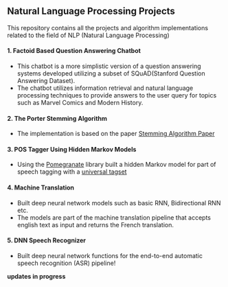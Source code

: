 ## Natural Language Processing Projects  
This repository contains all the projects and algorithm implementations related to the field of NLP (Natural Language Processing)

#### 1. Factoid Based Question Answering Chatbot
- This chatbot is a more simplistic version of a question answering systems developed utilizing a subset of SQuAD(Stanford Question Answering Dataset).
- The chatbot utilizes information retrieval and natural language processing techniques to provide answers to the user query for topics such as Marvel Comics and Modern History.

#### 2. The Porter Stemming Algorithm
- The implementation is based on the paper [Stemming Algorithm Paper](https://tartarus.org/martin/PorterStemmer/def.txt)

#### 3. POS Tagger Using Hidden Markov Models
- Using the [Pomegranate](https://github.com/jmschrei/pomegranate) library built a hidden Markov model for part of speech tagging with a [universal tagset](http://www.petrovi.de/data/universal.pdf)

#### 4. Machine Translation  
- Built deep neural network models such as basic RNN, Bidirectional RNN etc.  
- The models are part of the machine translation pipeline that accepts english text as input and returns the French translation.

#### 5. DNN Speech Recognizer
- Built deep neural network functions for the end-to-end automatic speech recognition (ASR) pipeline!

__updates in progress__





